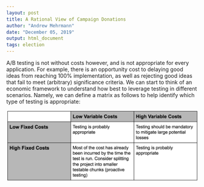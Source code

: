 ```yaml
---
layout: post
title: A Rational View of Campaign Donations
author: "Andrew Mehrmann"
date: "December 05, 2019"
output: html_document
tags: election
---
```


A/B testing is not without costs however, and is not appropriate for every application. For example, there is an opportunity cost to delaying good ideas from reaching 100% implementation, as well as rejecting good ideas that fail to meet (arbitrary) significance criteria. We can start to think of an economic framework to understand how best to leverage testing in different scenarios. Namely, we can define a matrix as follows to help identify which type of testing is appropriate:

![](/figs/2019-11-25-ab-tests-make-sense/ab-table.png)
